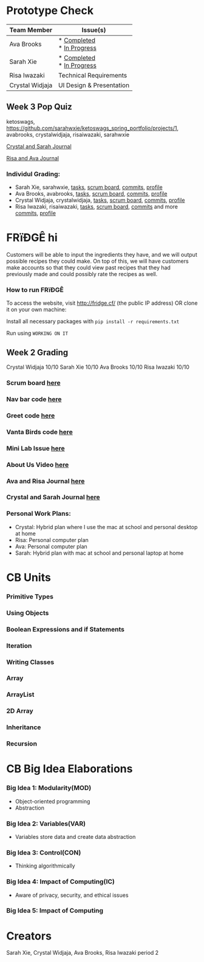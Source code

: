 # Prototype Check
| Team Member           | Issue(s)  | 
| -------------------------- |-----------------------------| 
| Ava Brooks               | * [Completed](https://github.com/sarahwxie/ketoswags_spring_portfolio/projects/1#card-67466188) <br>  * [In Progress](https://github.com/sarahwxie/ketoswags_spring_portfolio/projects/1#card-68540014) | 
| Sarah Xie               | * [Completed](https://github.com/sarahwxie/ketoswags_spring_portfolio/projects/1#card-68683586) <br> * [In Progress](https://github.com/sarahwxie/ketoswags_spring_portfolio/projects/1#card-67466187) | 
| Risa Iwazaki                | Technical Requirements | 
| Crystal Widjaja                | UI Design & Presentation|

## Week 3 Pop Quiz
ketoswags, https://github.com/sarahwxie/ketoswags_spring_portfolio/projects/1, avabrooks, crystalwidjaja, risaiwazaki, sarahwxie

[Crystal and Sarah Journal](https://docs.google.com/document/d/1Wzt-dRrkgP-zqC3KqtCZWDsEPKMfLJBK7cT52iBjI2s/edit)

[Risa and Ava Journal](https://docs.google.com/document/d/18oonZvdVRPGzeurFKEq9wraFkfDdEqKXo4AWc3CWPxk/edit?usp=sharing)

### Individul Grading:
- Sarah Xie, sarahwxie, [tasks](https://github.com/sarahwxie/ketoswags_spring_portfolio/issues?q=assignee%3Asarahwxie), [scrum board](https://github.com/sarahwxie/ketoswags_spring_portfolio/projects/1?card_filter_query=assignee%3Asarahwxie), [commits](https://github.com/sarahwxie/ketoswags_spring_portfolio/commits?author=sarahwxie), [profile](https://github.com/sarahwxie)
- Ava Brooks, avabrooks, [tasks](https://github.com/sarahwxie/ketoswags_spring_portfolio/issues?q=assignee%3Aavabrooks), [scrum board](https://github.com/sarahwxie/ketoswags_spring_portfolio/projects/1?card_filter_query=assignee%3Aavabrooks), [commits](https://github.com/sarahwxie/ketoswags_spring_portfolio/commits?author=avabrooks), [profile](https://github.com/avabrooks)
- Crystal Widjaja, crystalwidjaja, [tasks](https://github.com/sarahwxie/ketoswags_spring_portfolio/issues/assigned/crystalwidjaja), [scrum board](https://github.com/sarahwxie/ketoswags_spring_portfolio/projects/1?card_filter_query=assignee%3A+crystal), [commits](https://github.com/sarahwxie/ketoswags_spring_portfolio/commits?author=crystalwidjaja), [profile](https://github.com/crystalwidjaja)
- Risa Iwazaki, risaiwazaki, [tasks](https://github.com/sarahwxie/ketoswags_spring_portfolio/issues?q=assignee%3Arisaiwazaki), [scrum board](https://github.com/sarahwxie/ketoswags_spring_portfolio/projects/1), [commits](https://github.com/sarahwxie/ketoswags_spring_portfolio/commits?author=risaiwazaki) and more [commits](https://github.com/sarahwxie/ketoswags_spring_portfolio/commits/master?after=da13a4c90c96b6f26868b333577e2cc82a4c3eb4+34&branch=master), [profile](https://github.com/risaiwazaki)


# FRïÐGÊ  hi
Customers will be able to input the ingredients they have, and we will output possible recipes they could make. On top of this, we will have customers make accounts so that they could view past recipes that they had previously made and could possibly rate the recipes as well.

### How to run FRïÐGÊ
To access the website, visit http://fridge.cf/ (the public IP address) OR clone it on your own machine:

Install all necessary packages with `pip install -r requirements.txt`

Run using `WORKING ON IT` 


## Week 2 Grading
Crystal Widjaja 10/10
Sarah Xie 10/10
Ava Brooks 10/10
Risa Iwazaki 10/10

### Scrum board [here](https://github.com/sarahwxie/ketoswags_spring_portfolio/projects/1)
### Nav bar code [here](https://github.com/sarahwxie/ketoswags_spring_portfolio/blob/master/src/main/resources/templates/fragments/nav.html)
### Greet code [here](https://github.com/sarahwxie/ketoswags_spring_portfolio/blob/master/src/main/java/com/example/sping_portfolio/controllers/Greet.java)
### Vanta Birds code [here](https://github.com/sarahwxie/ketoswags_spring_portfolio/blob/master/src/main/java/com/example/sping_portfolio/controllers/Birds.java)
### Mini Lab Issue [here](https://github.com/sarahwxie/ketoswags_spring_portfolio/issues/11)
### About Us Video [here](https://github.com/sarahwxie/ketoswags_spring_portfolio/blob/master/src/main/resources/templates/aboutus.html)
### Ava and Risa Journal [here](https://docs.google.com/document/d/18oonZvdVRPGzeurFKEq9wraFkfDdEqKXo4AWc3CWPxk/edit#heading=h.b6f9w76ucuoh)
### Crystal and Sarah Journal [here](https://docs.google.com/document/d/1Wzt-dRrkgP-zqC3KqtCZWDsEPKMfLJBK7cT52iBjI2s/edit#heading=h.15b3tr98dokl)
### Personal Work Plans:
* Crystal: Hybrid plan where I use the mac at school and personal desktop at home
* Risa: Personal computer plan
* Ava: Personal computer plan
* Sarah: Hybrid plan with mac at school and personal laptop at home

# CB Units 
### Primitive Types
### Using Objects
### Boolean Expressions and if Statements
### Iteration
### Writing Classes
### Array
### ArrayList
### 2D Array
### Inheritance
### Recursion 


# CB Big Idea Elaborations
### Big Idea 1: Modularity(MOD)
* Object-oriented programming
* Abstraction 

### Big Idea 2: Variables(VAR)
* Variables store data and create data abstraction 

### Big Idea 3: Control(CON)
* Thinking algorithmically

### Big Idea 4: Impact of Computing(IC)
* Aware of privacy, security, and ethical issues

### Big Idea 5: Impact of Computing


# Creators
Sarah Xie, Crystal Widjaja, Ava Brooks, Risa Iwazaki period 2
